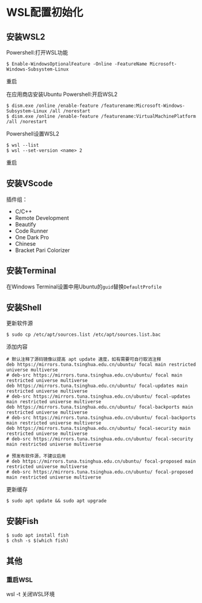# WSL配置初始化


## 安装WSL2

Powershell:打开WSL功能
```
$ Enable-WindowsOptionalFeature -Online -FeatureName Microsoft-Windows-Subsystem-Linux
```
重启

在应用商店安装Ubuntu
Powershell:开启WSL2
```
$ dism.exe /online /enable-feature /featurename:Microsoft-Windows-Subsystem-Linux /all /norestart
$ dism.exe /online /enable-feature /featurename:VirtualMachinePlatform /all /norestart
```

Powershell设置WSL2
```
$ wsl --list
$ wsl --set-version <name> 2
```
重启

## 安装VScode

插件组：
* C/C++
* Remote Development
* Beautify
* Code Runner
* One Dark Pro
* Chinese
* Bracket Pari Colorizer

## 安装Terminal

在Windows Terminal设置中用Ubuntu的`guid`替换`DefaultProfile`

## 安装Shell

更新软件源
```
$ sudo cp /etc/apt/sources.list /etc/apt/sources.list.bac
```

添加内容
```
# 默认注释了源码镜像以提高 apt update 速度，如有需要可自行取消注释
deb https://mirrors.tuna.tsinghua.edu.cn/ubuntu/ focal main restricted universe multiverse
# deb-src https://mirrors.tuna.tsinghua.edu.cn/ubuntu/ focal main restricted universe multiverse
deb https://mirrors.tuna.tsinghua.edu.cn/ubuntu/ focal-updates main restricted universe multiverse
# deb-src https://mirrors.tuna.tsinghua.edu.cn/ubuntu/ focal-updates main restricted universe multiverse
deb https://mirrors.tuna.tsinghua.edu.cn/ubuntu/ focal-backports main restricted universe multiverse
# deb-src https://mirrors.tuna.tsinghua.edu.cn/ubuntu/ focal-backports main restricted universe multiverse
deb https://mirrors.tuna.tsinghua.edu.cn/ubuntu/ focal-security main restricted universe multiverse
# deb-src https://mirrors.tuna.tsinghua.edu.cn/ubuntu/ focal-security main restricted universe multiverse

# 预发布软件源，不建议启用
# deb https://mirrors.tuna.tsinghua.edu.cn/ubuntu/ focal-proposed main restricted universe multiverse
# deb-src https://mirrors.tuna.tsinghua.edu.cn/ubuntu/ focal-proposed main restricted universe multiverse
```

更新缓存
```
$ sudo apt update && sudo apt upgrade
```

## 安装Fish

```
$ sudo apt install fish
$ chsh -s $(which fish)
```


## 其他

### 重启WSL

wsl -t <Distro Name> 关闭WSL环境